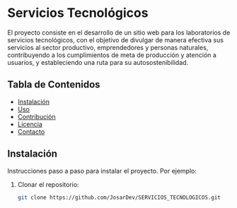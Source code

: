 # Servicios Tecnológicos

El proyecto consiste en el desarrollo de un sitio web para los laboratorios de servicios tecnológicos, con el objetivo de divulgar de manera efectiva sus servicios al sector productivo,
emprendedores y personas naturales, contribuyendo a los cumplimientos de meta de producción y atención a usuarios, y estableciendo una ruta para su autosostenibilidad.

## Tabla de Contenidos

- [Instalación](#instalación)
- [Uso](#uso)
- [Contribución](#contribución)
- [Licencia](#licencia)
- [Contacto](#contacto)

## Instalación

Instrucciones paso a paso para instalar el proyecto. Por ejemplo:

1. Clonar el repositorio:
   ```bash
   git clone https://github.com/JosarDev/SERVICIOS_TECNOLOGICOS.git
